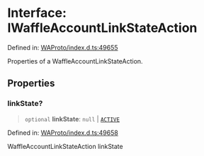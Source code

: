 # Interface: IWaffleAccountLinkStateAction

Defined in: [WAProto/index.d.ts:49655](https://github.com/Fokusdotid/bail/blob/8b525f9ebcc20cb9acd0f880b6ad58976e38b117/WAProto/index.d.ts#L49655)

Properties of a WaffleAccountLinkStateAction.

## Properties

### linkState?

> `optional` **linkState**: `null` \| [`ACTIVE`](../namespaces/WaffleAccountLinkStateAction/enumerations/AccountLinkState.md#active)

Defined in: [WAProto/index.d.ts:49658](https://github.com/Fokusdotid/bail/blob/8b525f9ebcc20cb9acd0f880b6ad58976e38b117/WAProto/index.d.ts#L49658)

WaffleAccountLinkStateAction linkState
